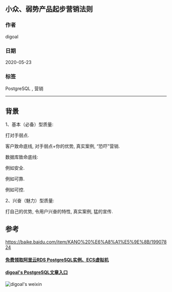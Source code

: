 ## 小众、弱势产品起步营销法则  
    
### 作者    
digoal    
    
### 日期    
2020-05-23    
    
### 标签    
PostgreSQL , 营销  
    
----    
    
## 背景    
1、基本（必备）型质量:  
  
打对手弱点.  
  
客户致命底线, 对手弱点+你的优势, 真实案例, “恐吓”营销.   
  
  
数据库致命底线:  
  
  
例如安全.  
  
例如可靠.  
  
例如可控.  
  
  
2、兴奋（魅力）型质量:  
  
打自己的优势, 令用户兴奋的特性, 真实案例, 猛的宣传.  
  
## 参考  
https://baike.baidu.com/item/KANO%20%E6%A8%A1%E5%9E%8B/19907824  
  
  
#### [免费领取阿里云RDS PostgreSQL实例、ECS虚拟机](https://www.aliyun.com/database/postgresqlactivity "57258f76c37864c6e6d23383d05714ea")
  
  
#### [digoal's PostgreSQL文章入口](https://github.com/digoal/blog/blob/master/README.md "22709685feb7cab07d30f30387f0a9ae")
  
  
![digoal's weixin](../pic/digoal_weixin.jpg "f7ad92eeba24523fd47a6e1a0e691b59")
  
